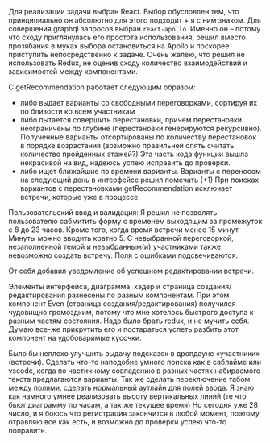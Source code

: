 Для реализации задачи выбран React. Выбор обусловлен тем, что принципиально он абсолютно для этого подходит + я с ним знаком. Для совершения graphql запросов выбран `react-apollo`. Именно он – потому что сходу приглянулась его простота использования, решил вместо прозябания в муках выбора остановиться на Apollo и поскорее приступить непосредственно к задаче.
Очень жалею, что решил не использовать Redux, не оценив сходу количество взаимодействий и зависимостей между компонентами.

С getRecommendation работает следующим образом:
- либо выдает варианты со свободными переговорками, сортируя их по близости ко всем участникам
- либо пытается совершить перестановки, причем перестановки неограничены по  глубине (перестановки генерируются рекурсивно). Полученные варианты отсортированы по количеству перестановок в порядке возрастания (возможно правильней опять считать количество пройденных этажей?) Эта часть кода функции вышла некрасивой на вид, надеюсь успею исправить до проверки.
- либо ищет ближайшие по времени варианты. Варианты с переносом на следующий день в интерфейсе решил помечать (+1)
При поисках вариантов с перестановками getRecommendation исключает встречи, которые уже в процессе.

Пользовательский ввод и валидация:
Я решил не позволять пользователю сабмитить форму с временем выходящим за промежуток с 8 до 23 часов. Кроме того, когда время встречи менее 15 минут. Минуты можно вводить кратно 5.  С невыбранной переговоркой, незаполненной темой и невыбранным(и) участниками также невозможно создать встречу. Поля с ошибками подсвечиваются.

От себя добавил уведомление об успешном редактировании встречи. 

Элементы интерфейса, диаграмма, хэдер и страница создания/редактирования разнесены по разным компонентам. При этом компонент Even (страница создания/редактирования) получился чудовищно громоздким, потому что мне хотелось быстрого доступа к разным частям состояния. Надо было брать redux, и не мучить себя. Думаю все-же прикрутить его и постараться успеть разбить этот компонент на удобоваримые кусочки.

Было бы неплохо улучшить выдачу подсказок в дропдауне «участники» (встречи). Сделать что-то наподобие умного поиска как в саблайме или vscode, когда по частичному совпадению в разных частях набираемого текста предлагаются варианты.
Так же сделать переключение табом между полями, сделать нормальный аутлайн для полей ввода. Я знаю как намного умнее реализовать высоту вертикальных линий (те что бьют диаграмму по часам, а так же текущее время)
Но сегодня уже 28 число, и я боюсь что регистрация закончится в любой момент, поэтому отравляю все как есть, и возможно до проверки успею что-то поправить.
